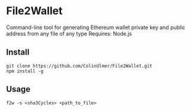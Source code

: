 # File2Wallet
Command-line tool for generating Ethereum wallet private key and public address from any file of any type
Requires: Node.js

<h2>Install</h2>

```
git clone https://github.com/ColinUlmer/File2Wallet.git
npm install -g
```

<h2>Usage</h2>

```
f2w -s <sha3Cycles> <path_to_file>
```
